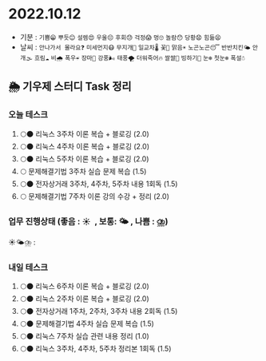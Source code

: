 # 2022.10.12

- 기분 : `기쁨😁` `뿌듯😊` `설렘😍` `우울😔` `후회😓` `걱정😱` `멍🙄` `놀람😯` `당황😧` `힘듦😫`
- 날씨 : `안나가서 몰라요❓` `미세먼지😷` `무지개🌈` `일교차🌡️` `꽃🌸` `맑음☀️` `노곤노곤😴` `반반치킨🌤️` `안개🌫️` `흐림☁️` `비🌧️` `폭우☔` `장마🌊` `강풍🌬️` `태풍🌪️` `더워죽어🔥` `쌀쌀🥶` `빙하기🧊` `눈❄️` `첫눈❄️` `폭설☃️`

## 🌦️ 기우제 스터디 Task 정리

### 오늘 테스크

1. 🌕🌑 리눅스 3주차 이론 복습 + 블로깅 (2.0)
2. 🌕🌑 리눅스 4주차 이론 복습 + 블로깅 (2.0)
3. 🌕🌑 리눅스 5주차 이론 복습 + 블로깅 (2.0)
4. 🌕 문제해결기법 3주차 실습 문제 복습 (1.5)
5. 🌕🌑 전자상거래 3주차, 4주차, 5주차 내용 1회독 (1.5)
6. 🌕 문제해결기법 7주차 이론 강의 수강 + 정리 (2.0)

### 업무 진행상태 (좋음 : ☀  , 보통: 🌤 , 나쁨 : ⛈)

☀🌤⛈ :

### 내일 테스크

1. 🌕🌑 리눅스 6주차 이론 복습 + 블로깅 (2.0)
2. 🌕🌑 리눅스 2주차 이론 복습 + 블로깅 (2.0)
3. 🌕🌑 전자상거래 1주차, 2주차, 3주차 내용 2회독 (1.5)
4. 🌕🌑 문제해결기법 4주차 실습 문제 복습 (1.5)
5. 🌕🌑 리눅스 7주차 실습 관련 내용 정리 (1.0)
6. 🌕🌑 리눅스 3주차, 4주차, 5주차 정리본 1회독 (1.5)
